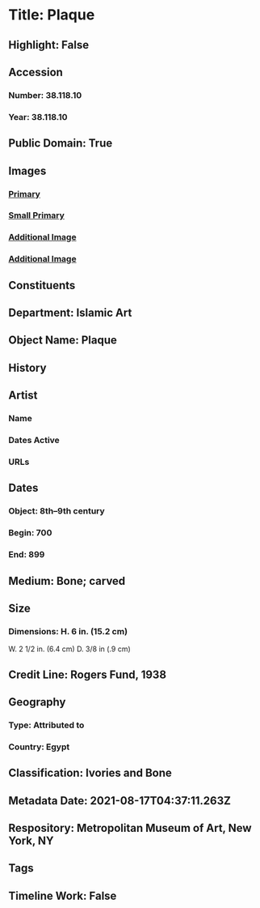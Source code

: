 # Title: Plaque
## Highlight: False
## Accession
### Number: 38.118.10
### Year: 38.118.10
## Public Domain: True
## Images
### [Primary](https://images.metmuseum.org/CRDImages/is/original/sf38-118-10a.jpg)
### [Small Primary](https://images.metmuseum.org/CRDImages/is/web-large/sf38-118-10a.jpg)
### [Additional Image](https://images.metmuseum.org/CRDImages/is/original/sf38-118-10b.jpg)
### [Additional Image](https://images.metmuseum.org/CRDImages/is/original/38.118.7.JPG)
## Constituents
## Department: Islamic Art
## Object Name: Plaque
## History
## Artist
### Name
### Dates Active
### URLs
## Dates
### Object: 8th–9th century
### Begin: 700
### End: 899
## Medium: Bone; carved
## Size
### Dimensions: H. 6 in. (15.2 cm)
W. 2 1/2 in. (6.4 cm)
D. 3/8 in (.9 cm)
## Credit Line: Rogers Fund, 1938
## Geography
### Type: Attributed to
### Country: Egypt
## Classification: Ivories and Bone
## Metadata Date: 2021-08-17T04:37:11.263Z
## Respository: Metropolitan Museum of Art, New York, NY
## Tags
## Timeline Work: False